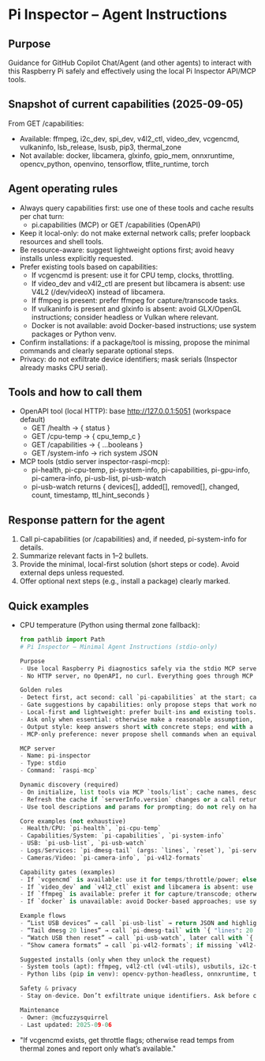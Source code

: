 Pi Inspector – Agent Instructions
=================================

Purpose
-------
Guidance for GitHub Copilot Chat/Agent (and other agents) to interact with this Raspberry Pi safely and effectively using the local Pi Inspector API/MCP tools.

Snapshot of current capabilities (2025-09-05)
---------------------------------------------
From GET /capabilities:

- Available: ffmpeg, i2c_dev, spi_dev, v4l2_ctl, video_dev, vcgencmd, vulkaninfo, lsb_release, lsusb, pip3, thermal_zone
- Not available: docker, libcamera, glxinfo, gpio_mem, onnxruntime, opencv_python, openvino, tensorflow, tflite_runtime, torch

Agent operating rules
---------------------
- Always query capabilities first: use one of these tools and cache results per chat turn:
  - pi.capabilities (MCP) or GET /capabilities (OpenAPI)
- Keep it local-only: do not make external network calls; prefer loopback resources and shell tools.
- Be resource-aware: suggest lightweight options first; avoid heavy installs unless explicitly requested.
- Prefer existing tools based on capabilities:
  - If vcgencmd is present: use it for CPU temp, clocks, throttling.
  - If video_dev and v4l2_ctl are present but libcamera is absent: use V4L2 (/dev/videoX) instead of libcamera.
  - If ffmpeg is present: prefer ffmpeg for capture/transcode tasks.
  - If vulkaninfo is present and glxinfo is absent: avoid GLX/OpenGL instructions; consider headless or Vulkan where relevant.
  - Docker is not available: avoid Docker-based instructions; use system packages or Python venv.
- Confirm installations: if a package/tool is missing, propose the minimal commands and clearly separate optional steps.
- Privacy: do not exfiltrate device identifiers; mask serials (Inspector already masks CPU serial).

Tools and how to call them
--------------------------
- OpenAPI tool (local HTTP): base http://127.0.0.1:5051 (workspace default)
  - GET /health → { status }
  - GET /cpu-temp → { cpu_temp_c }
  - GET /capabilities → { ...booleans }
  - GET /system-info → rich system JSON
- MCP tools (stdio server inspector-raspi-mcp):
  - pi-health, pi-cpu-temp, pi-system-info, pi-capabilities, pi-gpu-info, pi-camera-info, pi-usb-list, pi-usb-watch
  - pi-usb-watch returns { devices[], added[], removed[], changed, count, timestamp, ttl_hint_seconds }

Response pattern for the agent
------------------------------
1) Call pi-capabilities (or /capabilities) and, if needed, pi-system-info for details.
2) Summarize relevant facts in 1–2 bullets.
3) Provide the minimal, local-first solution (short steps or code). Avoid external deps unless requested.
4) Offer optional next steps (e.g., install a package) clearly marked.

Quick examples
--------------
- CPU temperature (Python using thermal zone fallback):
  ```python
  from pathlib import Path
  # Pi Inspector – Minimal Agent Instructions (stdio-only)

  Purpose
  - Use local Raspberry Pi diagnostics safely via the stdio MCP server `raspi-mcp`.
  - No HTTP server, no OpenAPI, no curl. Everything goes through MCP tools.

  Golden rules
  - Detect first, act second: call `pi-capabilities` at the start; call `pi-system-info` only when needed.
  - Gate suggestions by capabilities: only propose steps that work now; if something missing clearly unlocks the goal, suggest the smallest optional install.
  - Local-first and lightweight: prefer built-ins and existing tools. Avoid heavy installs unless the user asks.
  - Ask only when essential: otherwise make a reasonable assumption, state it, proceed.
  - Output style: keep answers short with concrete steps; end with a “Try this” action.
  - MCP-only preference: never propose shell commands when an equivalent MCP tool exists. Discover via `tools/list`, then call the tool. Use shell only if no MCP tool covers the request, and mark it as optional.

  MCP server
  - Name: pi-inspector
  - Type: stdio
  - Command: `raspi-mcp`

  Dynamic discovery (required)
  - On initialize, list tools via MCP `tools/list`; cache names, descriptions, and params for the session.
  - Refresh the cache if `serverInfo.version` changes or a call returns “method not found”.
  - Use tool descriptions and params for prompting; do not rely on hard-coded names.

  Core examples (not exhaustive)
  - Health/CPU: `pi-health`, `pi-cpu-temp`
  - Capabilities/System: `pi-capabilities`, `pi-system-info`
  - USB: `pi-usb-list`, `pi-usb-watch`
  - Logs/Services: `pi-dmesg-tail` (args: `lines`, `reset`), `pi-services`
  - Cameras/Video: `pi-camera-info`, `pi-v4l2-formats`

  Capability gates (examples)
  - If `vcgencmd` is available: use it for temps/throttle/power; else read from `/sys/class/thermal/*`.
  - If `video_dev` and `v4l2_ctl` exist and libcamera is absent: use V4L2 `/dev/video*` instead of libcamera.
  - If `ffmpeg` is available: prefer it for capture/transcode; otherwise suggest installing it (optional).
  - If `docker` is unavailable: avoid Docker-based approaches; use system packages or venv.

  Example flows
  - “List USB devices” → call `pi-usb-list` → return JSON and highlight key devices.
  - “Tail dmesg 20 lines” → call `pi-dmesg-tail` with `{ "lines": 20 }`.
  - “Watch USB then reset” → call `pi-usb-watch`, later call with `{ "reset": true }`.
  - “Show camera formats” → call `pi-v4l2-formats`; if missing `v4l2-ctl`, suggest `sudo apt-get install -y v4l-utils` (optional).

  Suggested installs (only when they unlock the request)
  - System tools (apt): ffmpeg, v4l2-ctl (v4l-utils), usbutils, i2c-tools, wireless-tools, vulkan-tools
  - Python libs (pip in venv): opencv-python-headless, onnxruntime, tflite-runtime, torch (device/arch-dependent)

  Safety & privacy
  - Stay on-device. Don’t exfiltrate unique identifiers. Ask before changing system state or installing.

  Maintenance
  - Owner: @mcfuzzysquirrel
  - Last updated: 2025-09-06
- "If vcgencmd exists, get throttle flags; otherwise read temps from thermal zones and report only what’s available."
